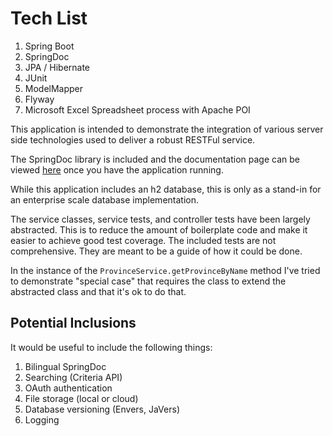 # Tech List

1. Spring Boot
2. SpringDoc
3. JPA / Hibernate
4. JUnit
5. ModelMapper
6. Flyway
7. Microsoft Excel Spreadsheet process with Apache POI

This application is intended to demonstrate the integration of various server side technologies used to deliver a robust
RESTFul service.

The SpringDoc library is included and the documentation page can be viewed 
[here](http://localhost:8080/swagger-ui/index.html) once you have the application running.

While this application includes an h2 database, this is only as a stand-in for an enterprise scale database
implementation.

The service classes, service tests, and controller tests have been largely abstracted. This is to reduce the amount of
boilerplate code and make it easier to achieve good test coverage. The included tests are not comprehensive. They are
meant to be a guide of how it could be done.

In the instance of the `ProvinceService.getProvinceByName` method I've tried to demonstrate "special case" that requires
the class to extend the abstracted class and that it's ok to do that. 



## Potential Inclusions

It would be useful to include the following things:

1. Bilingual SpringDoc
2. Searching (Criteria API)
3. OAuth authentication
4. File storage (local or cloud)
5. Database versioning (Envers, JaVers)
6. Logging
